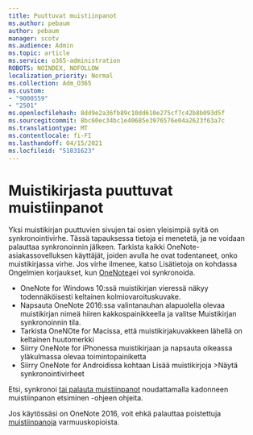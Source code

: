 ```yaml
---
title: Puuttuvat muistiinpanot
ms.author: pebaum
author: pebaum
manager: scotv
ms.audience: Admin
ms.topic: article
ms.service: o365-administration
ROBOTS: NOINDEX, NOFOLLOW
localization_priority: Normal
ms.collection: Adm_O365
ms.custom:
- "9000559"
- "2501"
ms.openlocfilehash: 8dd9e2a36fb89c10dd610e275cf7c42b8b093d5f
ms.sourcegitcommit: 8bc60ec34bc1e40685e3976576e04a2623f63a7c
ms.translationtype: MT
ms.contentlocale: fi-FI
ms.lasthandoff: 04/15/2021
ms.locfileid: "51831623"
---
```

# <a name="missing-notes-in-notebook"></a>Muistikirjasta puuttuvat muistiinpanot

Yksi muistikirjan puuttuvien sivujen tai osien yleisimpiä syitä on synkronointivirhe. Tässä tapauksessa tietoja ei menetetä, ja ne voidaan palauttaa synkronoinnin jälkeen. Tarkista kaikki OneNote-asiakassovelluksen käyttäjät, joiden avulla he ovat todentaneet, onko muistikirjassa virhe. Jos virhe ilmenee, katso Lisätietoja on kohdassa Ongelmien korjaukset, kun [OneNotea](https://support.office.com/article/299495ef-66d1-448f-90c1-b785a6968d45)ei voi synkronoida.

- OneNote for Windows 10:ssä muistikirjan vieressä näkyy todennäköisesti keltainen kolmiovaroituskuvake.
- Napsauta OneNote 2016:ssa valintanauhan alapuolella olevaa muistikirjan nimeä hiiren kakkospainikkeella ja valitse Muistikirjan synkronoinnin tila.
- Tarkista OneNOte for Macissa, että muistikirjakuvakkeen lähellä on keltainen huutomerkki
- Siirry OneNote for iPhonessa muistikirjaan ja napsauta oikeassa yläkulmassa olevaa toimintopainiketta
- Siirry OneNote for Androidissa kohtaan Lisää muistikirjoja >Näytä synkronointivirheet

Etsi, synkronoi [tai palauta muistiinpanot](https://support.office.com/article/32cb2bd7-afe7-44d2-a711-398a88421287) noudattamalla kadonneen muistiinpanon etsiminen -ohjeen ohjeita.

Jos käytössäsi on OneNote 2016, voit ehkä palauttaa poistettuja [muistiinpanoja](https://support.office.com/article/32ed1036-74fd-4c21-bc28-033a486e6b14) varmuuskopioista.